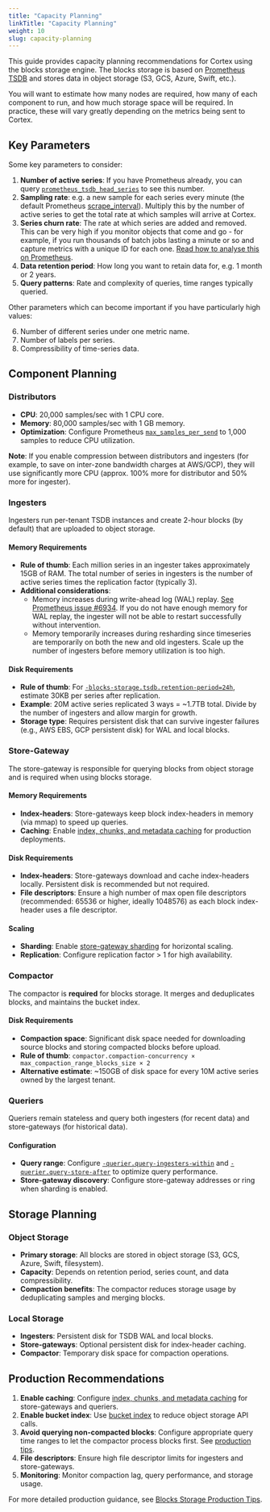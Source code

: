 ```yaml
---
title: "Capacity Planning"
linkTitle: "Capacity Planning"
weight: 10
slug: capacity-planning
---
```


This guide provides capacity planning recommendations for Cortex using the blocks storage engine. The blocks storage is based on [Prometheus TSDB](https://prometheus.io/docs/prometheus/latest/storage/) and stores data in object storage (S3, GCS, Azure, Swift, etc.).

You will want to estimate how many nodes are required, how many of each component to run, and how much storage space will be required. In practice, these will vary greatly depending on the metrics being sent to Cortex.

## Key Parameters

Some key parameters to consider:

1. **Number of active series**: If you have Prometheus already, you can query [`prometheus_tsdb_head_series`](https://prometheus.io/docs/prometheus/latest/querying/functions/#prometheus_tsdb_head_series) to see this number.
2. **Sampling rate**: e.g. a new sample for each series every minute (the default Prometheus [scrape_interval](https://prometheus.io/docs/prometheus/latest/configuration/configuration/)). Multiply this by the number of active series to get the total rate at which samples will arrive at Cortex.
3. **Series churn rate**: The rate at which series are added and removed. This can be very high if you monitor objects that come and go - for example, if you run thousands of batch jobs lasting a minute or so and capture metrics with a unique ID for each one. [Read how to analyse this on Prometheus](https://www.robustperception.io/using-tsdb-analyze-to-investigate-churn-and-cardinality).
4. **Data retention period**: How long you want to retain data for, e.g. 1 month or 2 years.
5. **Query patterns**: Rate and complexity of queries, time ranges typically queried.

Other parameters which can become important if you have particularly high values:

6. Number of different series under one metric name.
7. Number of labels per series.
8. Compressibility of time-series data.

## Component Planning

### Distributors

- **CPU**: 20,000 samples/sec with 1 CPU core.
- **Memory**: 80,000 samples/sec with 1 GB memory.
- **Optimization**: Configure Prometheus [`max_samples_per_send`](https://prometheus.io/docs/prometheus/latest/configuration/configuration/#remote_write) to 1,000 samples to reduce CPU utilization.

**Note**: If you enable compression between distributors and ingesters (for example, to save on inter-zone bandwidth charges at AWS/GCP), they will use significantly more CPU (approx. 100% more for distributor and 50% more for ingester).

### Ingesters

Ingesters run per-tenant TSDB instances and create 2-hour blocks (by default) that are uploaded to object storage.

#### Memory Requirements

- **Rule of thumb**: Each million series in an ingester takes approximately 15GB of RAM. The total number of series in ingesters is the number of active series times the replication factor (typically 3).
- **Additional considerations**:
  - Memory increases during write-ahead log (WAL) replay. [See Prometheus issue #6934](https://github.com/prometheus/prometheus/issues/6934#issuecomment-726039115). If you do not have enough memory for WAL replay, the ingester will not be able to restart successfully without intervention.
  - Memory temporarily increases during resharding since timeseries are temporarily on both the new and old ingesters. Scale up the number of ingesters before memory utilization is too high.

#### Disk Requirements

- **Rule of thumb**: For [`-blocks-storage.tsdb.retention-period=24h`](../blocks-storage/store-gateway.md#blocks_storage_config), estimate 30KB per series after replication.
- **Example**: 20M active series replicated 3 ways = ~1.7TB total. Divide by the number of ingesters and allow margin for growth.
- **Storage type**: Requires persistent disk that can survive ingester failures (e.g., AWS EBS, GCP persistent disk) for WAL and local blocks.

### Store-Gateway

The store-gateway is responsible for querying blocks from object storage and is required when using blocks storage.

#### Memory Requirements

- **Index-headers**: Store-gateways keep block index-headers in memory (via mmap) to speed up queries.
- **Caching**: Enable [index, chunks, and metadata caching](../blocks-storage/store-gateway.md#caching) for production deployments.

#### Disk Requirements

- **Index-headers**: Store-gateways download and cache index-headers locally. Persistent disk is recommended but not required.
- **File descriptors**: Ensure a high number of max open file descriptors (recommended: 65536 or higher, ideally 1048576) as each block index-header uses a file descriptor.

#### Scaling

- **Sharding**: Enable [store-gateway sharding](../blocks-storage/store-gateway.md#blocks-sharding-and-replication) for horizontal scaling.
- **Replication**: Configure replication factor > 1 for high availability.

### Compactor

The compactor is **required** for blocks storage. It merges and deduplicates blocks, and maintains the bucket index.

#### Disk Requirements

- **Compaction space**: Significant disk space needed for downloading source blocks and storing compacted blocks before upload.
- **Rule of thumb**: `compactor.compaction-concurrency × max_compaction_range_blocks_size × 2`
- **Alternative estimate**: ~150GB of disk space for every 10M active series owned by the largest tenant.

### Queriers

Queriers remain stateless and query both ingesters (for recent data) and store-gateways (for historical data).

#### Configuration

- **Query range**: Configure [`-querier.query-ingesters-within`](../blocks-storage/querier.md#querier_config) and [`-querier.query-store-after`](../blocks-storage/querier.md#querier_config) to optimize query performance.
- **Store-gateway discovery**: Configure store-gateway addresses or ring when sharding is enabled.

## Storage Planning

### Object Storage

- **Primary storage**: All blocks are stored in object storage (S3, GCS, Azure, Swift, filesystem).
- **Capacity**: Depends on retention period, series count, and data compressibility.
- **Compaction benefits**: The compactor reduces storage usage by deduplicating samples and merging blocks.

### Local Storage

- **Ingesters**: Persistent disk for TSDB WAL and local blocks.
- **Store-gateways**: Optional persistent disk for index-header caching.
- **Compactor**: Temporary disk space for compaction operations.

## Production Recommendations

1. **Enable caching**: Configure [index, chunks, and metadata caching](../blocks-storage/production-tips.md#caching) for store-gateways and queriers.
2. **Enable bucket index**: Use [bucket index](../blocks-storage/bucket-index.md) to reduce object storage API calls.
3. **Avoid querying non-compacted blocks**: Configure appropriate query time ranges to let the compactor process blocks first. See [production tips](../blocks-storage/production-tips.md#avoid-querying-non-compacted-blocks).
4. **File descriptors**: Ensure high file descriptor limits for ingesters and store-gateways.
5. **Monitoring**: Monitor compaction lag, query performance, and storage usage.

For more detailed production guidance, see [Blocks Storage Production Tips](../blocks-storage/production-tips.md).
